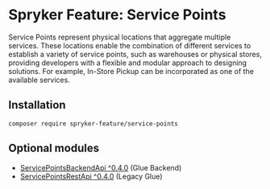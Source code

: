 # Spryker Feature: Service Points

Service Points represent physical locations that aggregate multiple services. These locations enable the combination of different services to establish a variety of service points, such as warehouses or physical stores, providing developers with a flexible and modular approach to designing solutions. For example, In-Store Pickup can be incorporated as one of the available services.

## Installation

```
composer require spryker-feature/service-points
```

## Optional modules
- [ServicePointsBackendApi ^0.4.0](https://github.com/spryker/service-points-backend-api) (Glue Backend)
- [ServicePointsRestApi ^0.4.0](https://github.com/spryker/service-points-rest-api) (Legacy Glue)
